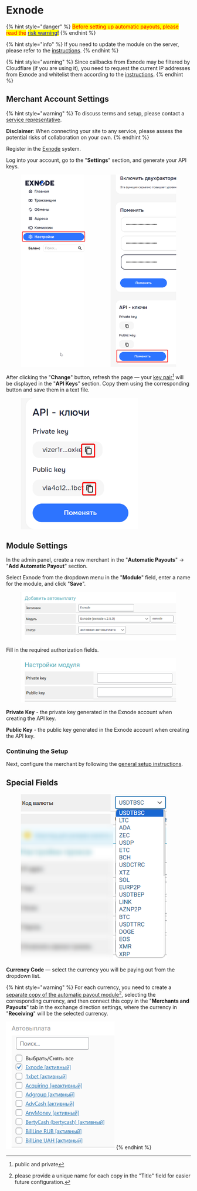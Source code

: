 # Exnode

{% hint style="danger" %}
<mark style="color:red;">Before setting up automatic payouts, please read the</mark> [<mark style="color:blue;">risk warning</mark>](https://premium.gitbook.io/main/en/basic-settings/merchants-and-auto-payments/auto-payments/risk-warning)<mark style="color:blue;">!</mark>
{% endhint %}

{% hint style="info" %}
If you need to update the module on the server, please refer to the [instructions](https://premium.gitbook.io/main/en/en/basic-settings/faq/updating-script-files-on-the-server/how-to-update-files-on-the-server#merchant-and-auto-payout-modules).
{% endhint %}

{% hint style="warning" %}
Since callbacks from Exnode may be filtered by Cloudflare (if you are using it), you need to request the current IP addresses from Exnode and whitelist them according to the [instructions](https://premium.gitbook.io/main/en/basic-settings/faq/dobavlenie-ip-adresov-v-whitelist-v-cloudflare).
{% endhint %}

## Merchant Account Settings

{% hint style="warning" %}
To discuss terms and setup, please contact a [service representative](https://t.me/exnode_crypto).

**Disclaimer**: When connecting your site to any service, please assess the potential risks of collaboration on your own.
{% endhint %}

Register in the [Exnode](https://pay.exnode.ru/) system.

Log into your account, go to the "**Settings**" section, and generate your API keys.

<figure><img src="../../../.gitbook/assets/image (1373)_eng.png" alt="" width="563"><figcaption></figcaption></figure>

After clicking the "**Change**" button, refresh the page — your [key pair](#user-content-fn-1)[^1] will be displayed in the "**API Keys**" section. Copy them using the corresponding button and save them in a text file.

<figure><img src="../../../.gitbook/assets/image (1374)_eng.png" alt="" width="319"><figcaption></figcaption></figure>

## **Module Settings**

In the admin panel, create a new merchant in the "**Automatic Payouts**" -> "**Add Automatic Payout**" section.

Select Exnode from the dropdown menu in the "**Module**" field, enter a name for the module, and click "**Save**".

<figure><img src="../../../.gitbook/assets/image (1375)_eng.png" alt=""><figcaption></figcaption></figure>

Fill in the required authorization fields.

<figure><img src="../../../.gitbook/assets/image (1376)_eng.png" alt=""><figcaption></figcaption></figure>

**Private Key** - the private key generated in the Exnode account when creating the API key.

**Public Key** - the public key generated in the Exnode account when creating the API key.

### Continuing the Setup

Next, configure the merchant by following the [general setup instructions](https://premium.gitbook.io/main/en/basic-settings/merchants-and-auto-payments/auto-payments/obshie-nastroiki-merchantov-avtovyplat).

## Special Fields

<figure><img src="../../../.gitbook/assets/image (1379)_eng.png" alt=""><figcaption></figcaption></figure>

**Currency Code** — select the currency you will be paying out from the dropdown list.

{% hint style="warning" %}
For each currency, you need to create a [separate copy of the automatic payout module](#user-content-fn-2)[^2], selecting the corresponding currency, and then connect this copy in the "**Merchants and Payouts**" tab in the exchange direction settings, where the currency in "**Receiving**" will be the selected currency.

![](<../../../.gitbook/assets/image (1380)_eng.png>)
{% endhint %}

[^1]: public and private

[^2]: please provide a unique name for each copy in the "Title" field for easier future configuration.
